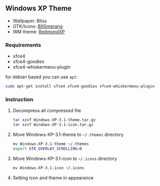 ## Windows XP Theme

- Wallpaper: Bliss
- GTK/Icons: [B00merang](https://b00merang.weebly.com/icon-themes.html)
- WM theme: [RedmondXP](https://github.com/matthewmx86/RedmondXP)

### Requirements

- xfce4
- xfce4-goodies
- xfce4-whiskermenu-plugin

for debian based you can use `apt`:
```bash
sudo apt-get install xfce4 xfce4-goodies xfce4-whiskermenu-plugin
```

### Instruction

1. Decompress all compressed file
    ```bash
    tar xzvf Windows-XP-3.1-theme.tar.gz
    tar xzvf Windows-XP-3.1-icon.tar.gz
    ```
2. Move Windows-XP-3.1-theme to `~/.themes` directory
    ```bash
    mv Windows-XP-3.1-theme ~/.themes
    export GTK_OVERLAY_SCROLLING=0
    ```
3. Move Windows-XP-3.1-icon to `~/.icons` directory
    ```bash
    mv Windows-XP-3.1-icon ~/.icons
    ```
4. Setting icon and theme in appearance

